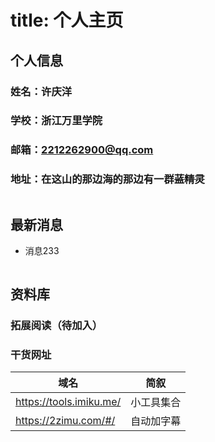 # title:                 个人主页

## 个人信息 

### 姓名：许庆洋

### 学校：浙江万里学院

### 邮箱：2212262900@qq.com

### 地址：在这山的那边海的那边有一群~~蓝精灵~~

```

```

## 最新消息

- 消息233

```

```

## 资料库

### 拓展阅读（待加入）

### 干货网址

域名 | 简叙 
---- | -----
https://tools.imiku.me/ | 小工具集合
https://2zimu.com/#/ | 自动加字幕

